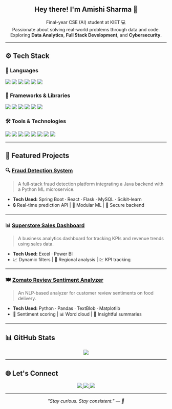 <h2 align="center">Hey there! I'm Amishi Sharma 🌼</h2>

<p align="center">
  Final-year CSE (AI) student at KIET 💻 <br>
  Passionate about solving real-world problems through data and code. <br>
  Exploring <strong>Data Analytics</strong>, <strong>Full Stack Development</strong>, and <strong>Cybersecurity</strong>. <br>
</p>

---

## ⚙️ Tech Stack

### 💬 Languages
<p>
  <img src="https://img.shields.io/badge/Java-ED8B00?style=for-the-badge&logo=java&logoColor=white"/>
  <img src="https://img.shields.io/badge/Python-3776AB?style=for-the-badge&logo=python&logoColor=white"/>
  <img src="https://img.shields.io/badge/SQL-025E8C?style=for-the-badge&logo=mysql&logoColor=white"/>
  <img src="https://img.shields.io/badge/JavaScript-F7DF1E?style=for-the-badge&logo=javascript&logoColor=black"/>
  <img src="https://img.shields.io/badge/HTML-E34F26?style=for-the-badge&logo=html5&logoColor=white"/>
  <img src="https://img.shields.io/badge/CSS-1572B6?style=for-the-badge&logo=css3&logoColor=white"/>
</p>

### 🧩 Frameworks & Libraries
<p>
  <img src="https://img.shields.io/badge/Spring%20Boot-6DB33F?style=for-the-badge&logo=spring-boot&logoColor=white"/>
  <img src="https://img.shields.io/badge/Flask-000000?style=for-the-badge&logo=flask&logoColor=white"/>
  <img src="https://img.shields.io/badge/React-20232A?style=for-the-badge&logo=react&logoColor=61DAFB"/>
  <img src="https://img.shields.io/badge/Pandas-150458?style=for-the-badge&logo=pandas&logoColor=white"/>
  <img src="https://img.shields.io/badge/NumPy-013243?style=for-the-badge&logo=numpy&logoColor=white"/>
  <img src="https://img.shields.io/badge/Matplotlib-2061FA?style=for-the-badge&logo=matplotlib&logoColor=white"/>
</p>

### 🛠️ Tools & Technologies
<p>
  <img src="https://img.shields.io/badge/MySQL-00758F?style=for-the-badge&logo=mysql&logoColor=white"/>
  <img src="https://img.shields.io/badge/Power%20BI-F2C811?style=for-the-badge&logo=powerbi&logoColor=black"/>
  <img src="https://img.shields.io/badge/Tableau-E97627?style=for-the-badge&logo=tableau&logoColor=white"/>
  <img src="https://img.shields.io/badge/Excel-217346?style=for-the-badge&logo=microsoft-excel&logoColor=white"/>
  <img src="https://img.shields.io/badge/Git-F05032?style=for-the-badge&logo=git&logoColor=white"/>
  <img src="https://img.shields.io/badge/GitHub-181717?style=for-the-badge&logo=github&logoColor=white"/>
  <img src="https://img.shields.io/badge/WordPress-21759B?style=for-the-badge&logo=wordpress&logoColor=white"/>
  <img src="https://img.shields.io/badge/SEO-FF5722?style=for-the-badge&logo=search-console&logoColor=white"/>
</p>

---

## 📂 Featured Projects

### 🔍 [Fraud Detection System](https://github.com/Cherryga/FraudDetection)
> A full-stack fraud detection platform integrating a Java backend with a Python ML microservice.
- **Tech Used:** Spring Boot · React · Flask · MySQL · Scikit-learn
- 🔒 Real-time prediction API | 🧠 Modular ML | 💾 Secure backend

---

### 📊 [Superstore Sales Dashboard](https://github.com/zamishi/superstore-sales-dashboard)
> A business analytics dashboard for tracking KPIs and revenue trends using sales data.
- **Tech Used:** Excel · Power BI
- 📈 Dynamic filters | 🛒 Regional analysis | 💹 KPI tracking

---

### 🍽️ [Zomato Review Sentiment Analyzer](https://github.com/zamishi/zomato-nlp-analysis)
> An NLP-based analyzer for customer review sentiments on food delivery.
- **Tech Used:** Python · Pandas · TextBlob · Matplotlib
- 💬 Sentiment scoring | 📊 Word cloud | 🧾 Insightful summaries

---

## 📊 GitHub Stats

<p align="center">
  <img src="https://github-readme-stats.vercel.app/api/top-langs/?username=zamishi&layout=compact&theme=tokyonight" />
</p>

---

## 🌐 Let's Connect

<p align="center">
  <a href="https://www.linkedin.com/in/amishisharma100803/" target="_blank">
    <img src="https://img.shields.io/badge/LinkedIn-blue?style=for-the-badge&logo=linkedin&logoColor=white" />
  </a>
  <a href="amishi140596@gmail.com">
    <img src="https://img.shields.io/badge/Gmail-red?style=for-the-badge&logo=gmail&logoColor=white" />
  </a>
  <a href="https://flowcv.com/resume/wqg9u3ehj6jl">
    <img src="https://img.shields.io/badge/View%20Resume-grey?style=for-the-badge&logo=google-drive&logoColor=white" />
  </a>
</p>

---

<p align="center"><i>"Stay curious. Stay consistent." — 🌙</i></p>
